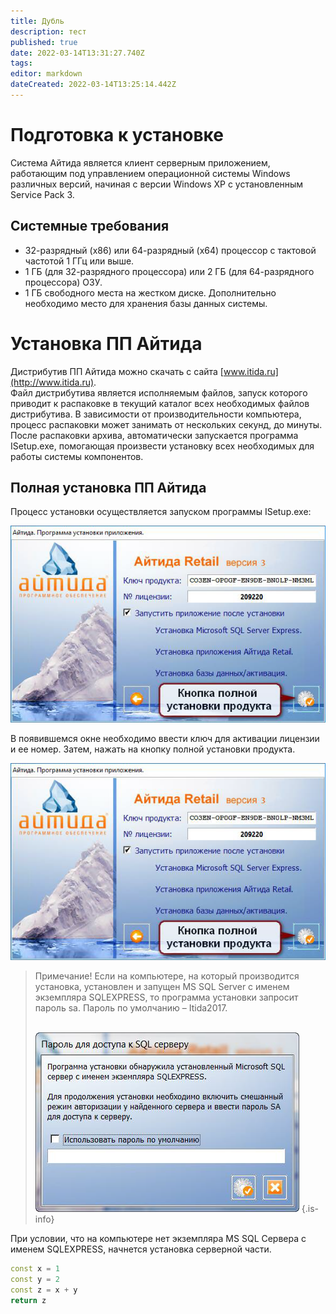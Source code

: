 ```yaml
---
title: Дубль
description: тест
published: true
date: 2022-03-14T13:31:27.740Z
tags: 
editor: markdown
dateCreated: 2022-03-14T13:25:14.442Z
---
```


# Подготовка к установке

Система Айтида является клиент серверным приложением, работающим под управлением операционной системы Windows различных версий, начиная с версии Windows XP с установленным Service Pack 3.

## Системные требования

-   32-разрядный (x86) или 64-разрядный (x64) процессор с тактовой частотой 1 ГГц или выше.
-   1 ГБ (для 32-разрядного процессора) или 2 ГБ (для 64-разрядного процессора) ОЗУ.
-   1 ГБ свободного места на жестком диске. Дополнительно необходимо место для хранения базы данных системы.

# Установка ПП Айтида

Дистрибутив ПП Айтида можно скачать с сайта [www.itida.ru](http://www.itida.ru).  
Файл дистрибутива является исполняемым файлов, запуск которого приводит к распаковке в текущий каталог всех необходимых файлов дистрибутива. В зависимости от производительности компьютера, процесс распаковки может занимать от нескольких секунд, до минуты. После распаковки архива, автоматически запускается программа ISetup.exe, помогающая произвести установку всех необходимых для работы системы компонентов.

## Полная установка ПП Айтида

Процесс установки осуществляется запуском программы ISetup.exe:

![enter-license.png](/quick-start/enter-license.png)

В появившемся окне необходимо ввести ключ для активации лицензии и ее номер. Затем, нажать на кнопку полной установки продукта.

![full-install.png](/quick-start/full-install.png)

> Примечание! Если на компьютере, на который производится установка, установлен и запущен MS SQL Server с именем экземпляра SQLEXPRESS, то программа установки запросит пароль sa. Пароль по умолчанию – Itida2017.  
>  
> 
> ![sa-password-promt.png](/quick-start/sa-password-promt.png)
{.is-info}


При условии, что на компьютере нет экземпляра MS SQL Сервера с именем SQLEXPRESS, начнется установка серверной части.

```cpp
const x = 1
const y = 2
const z = x + y
return z
```